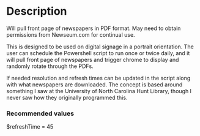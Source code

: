 <H1>Description</H1>

Will pull front page of newspapers in PDF format.  May need to obtain permissions from Newseum.com for continual use.

This is designed to be used on digital signage in a portrait orientation.   The user can schedule the Powershell script to run once or twice daily, and it will pull front page of newspapers and trigger chrome to display and randomly rotate through the PDFs.


If needed resolution and refresh times can be updated in the script along with what newspapers are downloaded.  The concept is based around something I saw at the University of North Carolina Hunt Library, though I never saw how they originally programmed this.



<H3>Recommended values</H3>
$refreshTime = 45
